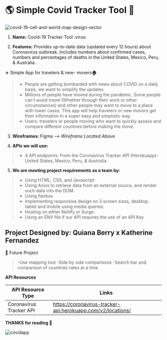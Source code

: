 # :earth_americas: Simple  Covid Tracker Tool :microscope:
![covid-19-cell-and-world-map-design-vector](https://user-images.githubusercontent.com/24463725/102285380-32d26380-3f04-11eb-8d9c-ed652f4414bf.jpg)

1. **Name:** Covid-19 Tracker Tool :virus:

2. **Features:**  Provides up-to-date data (updated every 12 hours) about Coronavirus outbreak. Includes numbers about confirmed cases, numbers and percentages of deaths in the United States, Mexico, Peru, & Australia.

:airplane: Simple App for travelers & new- movers:house:
>- People are getting bombarded with news about COVID on a daily basis, we want to simplify the updates 
>- Millions of people have moved during the pandemic. Some people can't avoid travel (Whether through their work or other circumstances) and other people may want to move to a place with lower cases.
This app will help travelers or new movers get their information in a super easy and simplistic way.
>- Users: travelers or people moving who want to quickly assess and compare different countries before making the move. 

3. **Wireframes:** 
Figma --> _Wireframe Located Above_

4. **APIs we will use:**   
>-  4 API endpoints: From the Coronavirus Tracker API (Herokuapp)- United States, Mexico, Peru, & Australia.
5. **We are meeting project requirements as a team by:**

>- Using HTML, CSS, and Javascript
>- Using Axios to retrieve data from an external source, and render such data into the DOM.
>- Using flexbox
>- Implementing responsive design on 3 screen sizes, desktop, tablet and mobile using media queries.
>- Hosting on either Netlify or Surge.
>- Using an ENV file if our API requires the use of an API Key

## Project Designed by: Quiana Berry x Katherine Fernandez

 :robot: Future Project
>-Use mapping tool
>-Side by side comparisons
>-Search bar and comparison of countries rates at a time

**API Resources**

| API Resource Type  | Links |
| ------------- | ------------- |
| Coronavirus Tracker API  | https://coronavirus-tracker-api.herokuapp.com/v2/locations/  |


**THANKS for reading :wave:**

![covidapp](https://user-images.githubusercontent.com/24463725/102285782-f81cfb00-3f04-11eb-8545-d072c479290d.jpg)

